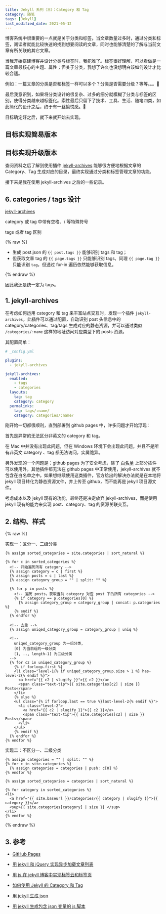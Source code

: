 ```yaml
---
title: Jekyll 系列（三）：Category 和 Tag
category: 随笔
tags: [Jekyll]
last_modified_date: 2021-05-12
---
```


博客系统中很重要的一点就是关于分类和标签，当文章数量过多时，通过分类和标签，阅读者就能比较快速的找到想要阅读的文章，同时也能够清楚的了解与当前文章有所关联的其它文章。

当我开始搭建博客并设计分类与标签时，我犯难了。标签很好理解，可以看做是一篇文章最核心的主题、属性；但关于分类，我想了许久也没想明白该如何设计才比较合适。

例如：一篇文章的分类是否和标签一样可以多个？分类是否需要分级？等等。。。🤔

最后我意识到，如果将分类设计的很复杂、过多的细分就模糊了分类与标签的区别，使得分类越来越标签化。索性最后只留下了技术、工具、生活、随笔四类，如此简化的设计之后，终于有一丝愉悦感。🎉

目标确定好之后，就下来就开始去实现。

## 目标实现简易版本

## 目标实现升级版本

查阅资料之后了解到使用插件 [jekyll-archives](https://jekyll.github.io/jekyll-archives/) 能够很方便地根据文章的 Category、Tag 生成对应的目录，最终实现通过分类和标签管理文章的功能。

接下来是我在使用 jekyll-archives 之后的一些记录。

## 6. categories / tags 设计

[jekyll-archives](https://jekyll.github.io/jekyll-archives/)

category 或 tag 中带有空格、/ 等特殊符号

tags 或者 tag 区别

{% raw %}

- 生成 post.json 的 `{{ post.tags }}` 能够识别 tags 和 tag；
- 但获取文章 tag 的 `{{ page.tags }}` 只能够识别 tags，同理 `{{ page.tag }}` 只能识别 `tag`，但通过 for-in 遍历依然能够获取信息。

{% endraw %}

因此我还是统一定为 tags。

## 1. jekyll-archives

在考虑如何运用 category 和 tag 来丰富站点交互时，发现一个插件 `jekyll-archives`，此插件可以通过配置，自动识别 post 头信息中的 category/categories、tag/tags 生成对应的静态资源，并可以通过类似 `/categories/:name` 这样的地址访问对应类型下的 posts 资源。

其配置简单：

```yaml
# _config.yml

plugins:
  - jekyll-archives

jekyll-archives:
  enabled:
    - tags
    - categories
  layouts:
    tag: tag
    category: category
  permalinks:
    tag: tags/:name/
    category: categories/:name/
```

刚开始一切都很顺利，直到部署到 github pages 中，许多问题才开始浮现：

首先是异常的无法区分非英文的 category 和 tag。

在 Mac 中并没有出现此问题，但在 Windows 环境下会出现此问题，并且不是所有非英文 category 、tag 都无法访问，实属诡异。

另外发现的一个问题是：github pages 为了安全考虑，除了 [白名单](https://pages.github.com/versions/) 上部分插件可以使用外，其他插件都无法在 github pages 中正常使用，jekyll-archives 就不包含在白名单之中。如果想继续使用这类插件，官方给出的解决办法就是在本地将 jekyll 项目转化为静态资源文件，并上传至 github，而不能再是 jekyll 项目源文件。

考虑成本以及 jekyll 现有的功能，最终还是决定放弃 jekyll-archives，而是使用 jekyll 现有的能力来实现 post、category、tag 的资源关联交互。

## 2. 结构、样式

{% raw %}

实现一：区分一、二级分类

```liquid
{% assign sorted_categories = site.categories | sort_natural %}

{% for c in sorted_categories %}
  <!-- 开始遍历所有 category -->
  {% assign category = c | first %}
  {% assign posts = c | last %}
  {% assign category_group = "" | split: "" %}

  {% for p in posts %}
    <!-- 遍历 posts，获取当前 category 对应 post 下的所有 categories -->
    {% if category == p.categories[0] %}
      {% assign category_group = category_group | concat: p.categories %}
    {% endif %}
  {% endfor %}

  <!-- 去重 -->
  {% assign uniqed_category_group = category_group | uniq %}

  <!--
    uniqed_category_group 为一组分类,
    [0] 为当前组的一级分类
    [1, .., length-1] 为二级分类
  -->
  {% for c2 in uniqed_category_group %}
    {% if forloop.first %}
    <li class="level-1{% if uniqed_category_group.size > 1 %} has-level-2{% endif %}">
      <a href="{{ c2 | slugify }}">{{ c2 }}</a>
      <span class="text-tip">{{ site.categories[c2] | size }} Posts</span>
    </li>
    {% else %}
    <ul class="{% if forloop.last == true %}last-level-2{% endif %}">
      <li class="level-2">
        <a href="{{ c2 | slugify }}">{{ c2 }}</a>
        <span class="text-tip">{{ site.categories[c2] | size }} Posts</span>
      </li>
    </ul>
    {% endif %}
  {% endfor %}
{% endfor %}
```

实现二：不区分一、二级分类

```liquid
{% assign categories = "" | split: "" %}
{% for c in site.categories %}
  {% assign categories = categories | push: c[0] %}
{% endfor %}

{% assign sorted_categories = categories | sort_natural %}

{% for category in sorted_categories %}
<li>
  <a href="{{ site.baseurl }}/categories/{{ category | slugify }}">{{ category }}</a>
  <sup>{{ site.categories[category] | size }} </sup>
</li>
{% endfor %}
```

{% endraw %}

## 3. 参考

- [GitHub Pages](https://pages.github.com/)

- [用 jekyll 和 jQuery 实现异步加载文章列表](http://yanping.me/cn/blog/2012/10/10/asynchronous-loading-post-list-with-jekyll-and-jQuery/)

- [用 js 在 jekyll 博客中实现标签云和标签页](http://yanping.me/cn/blog/2013/02/13/generate-tags-with-js-in-jekyll-blog/)

- [如何使用 Jekyll 的 Category 和 Tag](http://www.kthinker.com/post/jekyll-category-and-tag/)

- [用 jekyll 生成 json](http://yanping.me/cn/blog/2012/04/19/jekyll-with-json/)

- [用 jekyll 生成包含 json 变量的 js 脚本](http://yanping.me/cn/blog/2012/04/20/jekyll-with-js-and-json/)
